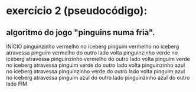 # exercício 2 (pseudocódigo): 
## algoritmo do jogo "pinguins numa fria".

INÍCIO
pinguinzinho vermelho no iceberg
pinguim vermelho no iceberg
atravessa
pinguim vermelho do outro lado
volta
pinguinzinho verde no iceberg
atravessa
pinguinzinho vermelho do outro lado
volta
pinguim verde no iceberg
atravessa
pinguim verde do outro lado
volta
pinguinzinho azul no iceberg
atravessa
pinguinzinho verde do outro lado
volta
pinguim azul no iceberg
atravessa
pinguim azul do outro lado
pinguinzinho azul do outro lado
FIM

